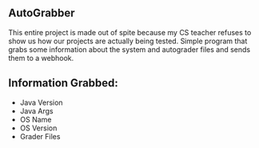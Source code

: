 ## AutoGrabber
This entire project is made out of spite because my CS teacher refuses to show
us how our projects are actually being tested. Simple program that grabs some
information about the system and autograder files and sends them to a webhook.

## Information Grabbed:
- Java Version
- Java Args
- OS Name
- OS Version
- Grader Files